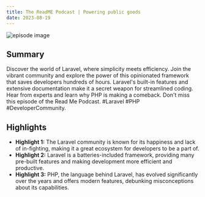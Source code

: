 ```yaml
---
title: The ReadME Podcast | Powering public goods
date: 2023-08-19
---
```


![episode image](https://image.simplecastcdn.com/images/9be9917d-7236-40aa-8e36-9cb165312d82/25eca0a5-732b-47a8-85a1-c2f02e9f3df7/3000x3000/rmp-s3-cover-art.jpg?aid=rss_feed)

## Summary

Discover the world of Laravel, where simplicity meets efficiency. Join the vibrant community and explore the power of this opinionated framework that saves developers hundreds of hours. Laravel's built-in features and extensive documentation make it a secret weapon for streamlined coding. Hear from experts and learn why PHP is making a comeback. Don't miss this episode of the Read Me Podcast. #Laravel #PHP #DeveloperCommunity.


## Highlights

- **Highlight 1:** The Laravel community is known for its happiness and lack of in-fighting, making it a great ecosystem for developers to be a part of.
- **Highlight 2:** Laravel is a batteries-included framework, providing many pre-built features and making development more efficient and productive.
- **Highlight 3:** PHP, the language behind Laravel, has evolved significantly over the years and offers modern features, debunking misconceptions about its capabilities.
